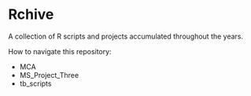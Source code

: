 # Rchive

A collection of R scripts and projects accumulated throughout the years.

How to navigate this repository:

- MCA
- MS_Project_Three
- tb_scripts
